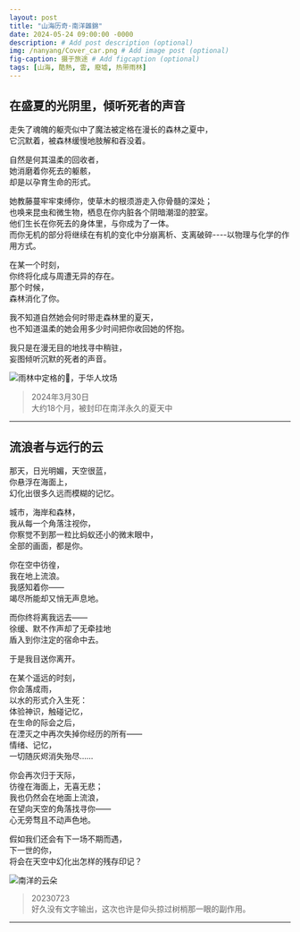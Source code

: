 ```yaml
---
layout: post
title: "山海历奇·南洋雜錦"
date: 2024-05-24 09:00:00 -0000
description: # Add post description (optional)
img: /nanyang/Cover_car.png # Add image post (optional)
fig-caption: 摄于旅途 # Add figcaption (optional)
tags: [山海, 酷熱, 雲, 廢墟, 热带雨林]
---
```


## 在盛夏的光阴里，倾听死者的声音

走失了魂魄的躯壳似中了魔法被定格在漫长的森林之夏中，<br>
它沉默着，被森林缓慢地肢解和吞没着。<br>

自然是何其温柔的回收者，<br>
她消磨着你死去的躯骸，<br>
却是以孕育生命的形式。<br>

她教藤蔓牢牢束缚你，使草木的根须游走入你骨髓的深处；<br>
也唤来昆虫和微生物，栖息在你内脏各个阴暗潮湿的腔室。<br>
他们生长在你死去的身体里，与你成为了一体。<br>
而你无机的部分将继续在有机的变化中分崩离析、支离破碎----以物理与化学的作用方式。<br>

在某一个时刻，<br>
你终将化成与周遭无异的存在。<br>
那个时候，<br>
森林消化了你。<br>

我不知道自然她会何时带走森林里的夏天，<br>
也不知道温柔的她会用多少时间把你收回她的怀抱。<br>

我只是在漫无目的地找寻中稍驻，<br>
妄图倾听沉默的死者的声音。<br>

![雨林中定格的🍜，于华人坟场](/img/nanyang/ThePast.png)

>2024年3月30日<br>
>大约18个月，被封印在南洋永久的夏天中

---

## 流浪者与远行的云

那天，日光明媚，天空很蓝，<br>
你悬浮在海面上，<br>
幻化出很多久远而模糊的记忆。<br>

城市，海岸和森林，<br>
我从每一个角落注视你，<br>
你察觉不到那一粒比蚂蚁还小的微末眼中，<br>
全部的画面，都是你。<br>

你在空中彷徨，<br>
我在地上流浪。<br>
我感知着你——<br>
竭尽所能却又悄无声息地。<br>

而你终将离我远去——<br>
徐缓、默不作声却了无牵挂地<br>
盾入到你注定的宿命中去。 <br>

于是我目送你离开。<br>

在某个遥远的时刻，<br>
你会落成雨，<br>
以水的形式介入生死：<br>
体验神识，触碰记忆，<br>
在生命的际会之后，<br>
在湮灭之中再次失掉你经历的所有——<br>
情绪、记忆，<br>
一切随灰烬消失殆尽……<br>

你会再次归于天际，<br>
彷徨在海面上，无喜无悲；<br>
我也仍然会在地面上流浪，<br>
在望向天空的角落找寻你——<br>
心无旁骛且不动声色地。<br>

假如我们还会有下一场不期而遇，<br>
下一世的你，<br>
将会在天空中幻化出怎样的残存印记？<br>


![南洋的云朵](/img/nanyang/Clouds.png)

>20230723<br>
>好久没有文字输出，这次也许是仰头掠过树梢那一眼的副作用。
---











